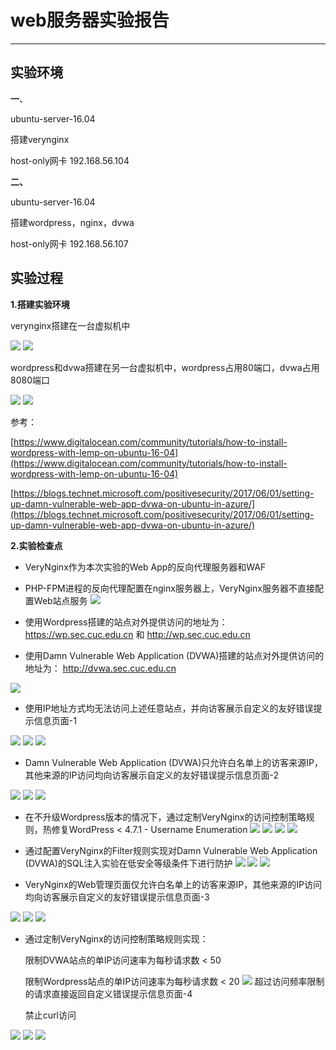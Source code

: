 # web服务器实验报告 #
---
## 实验环境 ##
**一**、

ubuntu-server-16.04

搭建verynginx

host-only网卡 192.168.56.104

**二、**

ubuntu-server-16.04

搭建wordpress，nginx，dvwa

host-only网卡 192.168.56.107

## 实验过程 ##
**1.搭建实验环境**

verynginx搭建在一台虚拟机中

![](image/2.PNG)
![](image/1.PNG)

wordpress和dvwa搭建在另一台虚拟机中，wordpress占用80端口，dvwa占用8080端口

![](image/3.PNG)
![](image/4.PNG)


参考：

[https://www.digitalocean.com/community/tutorials/how-to-install-wordpress-with-lemp-on-ubuntu-16-04](https://www.digitalocean.com/community/tutorials/how-to-install-wordpress-with-lemp-on-ubuntu-16-04)

[https://blogs.technet.microsoft.com/positivesecurity/2017/06/01/setting-up-damn-vulnerable-web-app-dvwa-on-ubuntu-in-azure/](https://blogs.technet.microsoft.com/positivesecurity/2017/06/01/setting-up-damn-vulnerable-web-app-dvwa-on-ubuntu-in-azure/)


**2.实验检查点**

- VeryNginx作为本次实验的Web App的反向代理服务器和WAF

- PHP-FPM进程的反向代理配置在nginx服务器上，VeryNginx服务器不直接配置Web站点服务
![](image/11.PNG)



- 使用Wordpress搭建的站点对外提供访问的地址为： https://wp.sec.cuc.edu.cn 和 http://wp.sec.cuc.edu.cn

- 使用Damn Vulnerable Web Application (DVWA)搭建的站点对外提供访问的地址为： http://dvwa.sec.cuc.edu.cn

![](image/host.PNG)

- 使用IP地址方式均无法访问上述任意站点，并向访客展示自定义的友好错误提示信息页面-1

![](image/12.PNG)
![](image/14.PNG)
![](image/13.PNG)

- Damn Vulnerable Web Application (DVWA)只允许白名单上的访客来源IP，其他来源的IP访问均向访客展示自定义的友好错误提示信息页面-2

![](image/15.PNG)
![](image/16.PNG)
![](image/17.PNG)

- 在不升级Wordpress版本的情况下，通过定制VeryNginx的访问控制策略规则，热修复WordPress < 4.7.1 - Username Enumeration
![](image/dvwa_2.PNG)
![](image/22.PNG)
![](image/23.PNG)
![](image/21.PNG)

- 通过配置VeryNginx的Filter规则实现对Damn Vulnerable Web Application (DVWA)的SQL注入实验在低安全等级条件下进行防护
![](image/dvwa_1.PNG)
![](image/18.PNG)
![](image/24.PNG)

- VeryNginx的Web管理页面仅允许白名单上的访客来源IP，其他来源的IP访问均向访客展示自定义的友好错误提示信息页面-3

![](image/19.PNG)
![](image/20.PNG)
![](image/21.PNG)


- 通过定制VeryNginx的访问控制策略规则实现：

   限制DVWA站点的单IP访问速率为每秒请求数 < 50

   限制Wordpress站点的单IP访问速率为每秒请求数 < 20
![](image/26.PNG)
   超过访问频率限制的请求直接返回自定义错误提示信息页面-4

   禁止curl访问

![](image/27.PNG)
![](image/28.PNG)
![](image/29.PNG)





